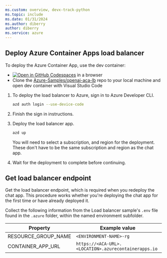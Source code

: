 ```yaml
---
ms.custom: overview, devx-track-python
ms.topic: include
ms.date: 01/31/2024
ms.author: diberry
author: diberry
ms.service: azure
---
```


## Deploy Azure Container Apps load balancer

To deploy the Azure Container App, use the dev container:

* [![Open in GitHub Codespaces](https://github.com/codespaces/badge.svg)](https://codespaces.new/Azure-Samples/openai-aca-lb) in a browser
* Clone the [Azure-Samples/openai-aca-lb](https://github.com/Azure-Samples/openai-aca-lb.git) repo to your local machine and open dev container with Visual Studio Code

1. To deploy the load balancer to Azure, sign in to Azure Developer CLI.

    ```bash
    azd auth login --use-device-code
    ```

1. Finish the sign in instructions.
1. Deploy the load balancer app.

    ```bash
    azd up
    ```

    You will need to select a subscription, and region for the deployment. These don't have to be the same subscription and region as the chat app. 

1. Wait for the deployment to complete before continuing.

## Get load balancer endpoint

Get the load balancer endpoint, which is required when you redeploy the chat app. This procedure works whether you're deploying the chat app for the first time or have already deployed it.

Collect the following information from the Load balancer sample's `.env` file found in the `.azure` folder, within the named environment subfolder.

|Property|Example value|
|---|---|
|RESOURCE_GROUP_NAME| `<ENVIRONMENT-NAME>-rg`|
|CONTAINER_APP_URL|`https://<ACA-URL>.<LOCATION>.azurecontainerapps.io`|
